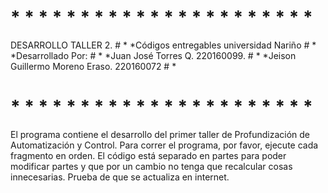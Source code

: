 # * * * * * * * *  * * * * * * * * * * * * * *
DESARROLLO TALLER 2.                       # *
*Códigos entregables universidad Nariño    # *
*Desarrollado Por:                         # *
*Juan José Torres Q. 220160099.            # *
*Jeison Guillermo Moreno Eraso. 220160072  # *
# * * * * * * * *  * * * * * * * * * * * * * *

El programa contiene el desarrollo del primer taller de Profundización de Automatización y Control.
Para correr el programa, por favor, ejecute cada fragmento en orden. El código está separado en partes para poder modificar partes y que por un cambio no tenga que recalcular cosas innecesarias.
Prueba de que se actualiza en internet.